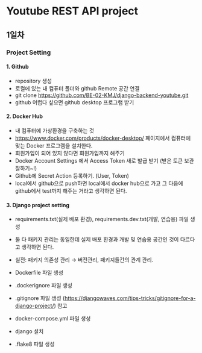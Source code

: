 # Youtube REST API project

## 1일차
### Project Setting
#### 1. Github
- repository 생성
- 로컬에 있는 내 컴퓨터 폴더와 github Remote 공간 연결
- git clone https://github.com/BE-02-KMJ/django-backend-youtube.git
- github 어렵다 싶으면 github desktop 프로그램 받기

#### 2. Docker Hub
- 내 컴퓨터에 가상환경을 구축하는 것
- https://www.docker.com/products/docker-desktop/ 페이지에서 컴퓨터에 맞는 Docker 프로그램을 설치한다.
- 회원가입이 되어 있지 않다면 회원가입까지 해주기
- Docker Account Settings 에서 Access Token 새로 발급 받기 (받은 토큰 보관 잘하기~!)
- Github에 Secret Action 등록하기. (User, Token)
- local에서 github으로 push하면 local에서 docker hub으로 가고 그 다음에 github에서 test까지 해주는 거라고 생각하면 된다.

#### 3. Django project setting
- requirements.txt(실제 배포 환경),  requirements.dev.txt(개발, 연습용) 파일 생성
- 둘 다 패키지 관리는 동일한데 실제 배포 환경과 개발 및 연습용 공간인 것이 다르다고 생각하면 된다.
- 실전: 패키지 의존성 관리 → 버전관리, 패키지들간의 관계 관리.

- Dockerfile 파일 생성
- .dockerignore 파일 생성
- .gitignore 파일 생성
(https://djangowaves.com/tips-tricks/gitignore-for-a-django-project/) 참고

- docker-compose.yml 파일 생성
- django 설치
- .flake8 파일 생성

